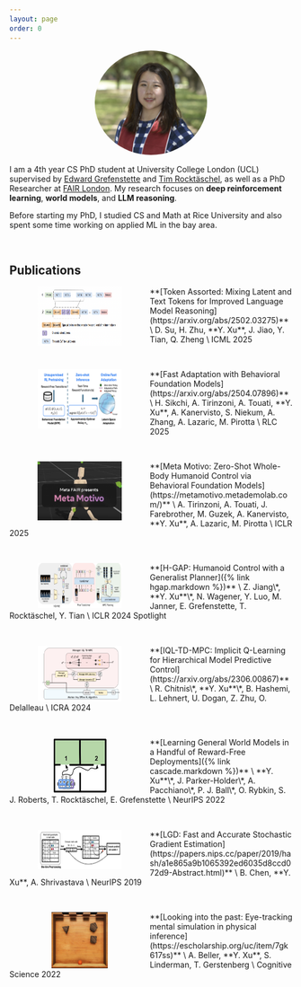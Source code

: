 ```yaml
---
layout: page
order: 0
---
```



<p align="center">
<img src="/images/yingchen.png" alt="Yingchen Xu" width="200" style="border-radius:50%"/>
</p>

I am a 4th year CS PhD student at University College London (UCL) supervised by [Edward Grefenstette](https://www.egrefen.com/) and [Tim Rocktäschel](https://rockt.github.io/), as well as a PhD Researcher at [FAIR London](https://ai.facebook.com/). My research focuses on **deep reinforcement learning**, **world models**, and **LLM reasoning**.

Before starting my PhD, I studied CS and Math at Rice University and also spent some time working on applied ML in the bay area. 

&nbsp;
&nbsp;
&nbsp;

## Publications

<!-- :mortar_board:[Google Scholar Profile](https://scholar.google.com/citations?user=-CqyjXEAAAAJ&hl=en) -->

<img align="left" src="/images/token_assorted.png" width="150" height="105"  class="image" style="margin:0px 50px"/>
**[Token Assorted: Mixing Latent and Text Tokens for Improved Language Model Reasoning](https://arxiv.org/abs/2502.03275)** \
D. Su, H. Zhu, **Y. Xu**, J. Jiao, Y. Tian, Q. Zheng \
ICML 2025

&nbsp;

<img align="left" src="/images/fast_adaptation.png" width="150" height="105"  class="image" style="margin:0px 50px"/>
**[Fast Adaptation with Behavioral Foundation
Models](https://arxiv.org/abs/2504.07896)** \
H. Sikchi, A. Tirinzoni, A. Touati, **Y. Xu**, A. Kanervisto, S. Niekum, A. Zhang, A. Lazaric, M. Pirotta   \
RLC 2025

&nbsp;

<img align="left" src="/images/metamotivo.png" width="150" height="105"  class="image" style="margin:0px 50px"/>
**[Meta Motivo: Zero-Shot Whole-Body Humanoid Control via Behavioral Foundation Models](https://metamotivo.metademolab.com/)** \
A. Tirinzoni, A. Touati, J. Farebrother, M. Guzek, A. Kanervisto, **Y. Xu**, A. Lazaric, M. Pirotta \
ICLR 2025

&nbsp;

<img align="left" src="/images/hgap.jpg" width="150" height="80"  class="image" style="margin:0px 50px"/>
**[H-GAP: Humanoid Control with a Generalist Planner]({% link hgap.markdown %})** \
Z. Jiang\*, **Y. Xu**\*, N. Wagener, Y. Luo, M. Janner, E. Grefenstette, T. Rocktäschel, Y. Tian \
ICLR 2024 Spotlight

&nbsp;

<img align="left" src="/images/iql_tdmpc.png" width="150" height="100"  class="image" style="margin:0px 50px"/>
**[IQL-TD-MPC: Implicit Q-Learning for Hierarchical Model Predictive Control](https://arxiv.org/abs/2306.00867)** \
R. Chitnis\*, **Y. Xu**\*, B. Hashemi, L. Lehnert, U. Dogan, Z. Zhu, O. Delalleau \
ICRA 2024

&nbsp;

<img align="left" src="/images/CASCADE_motivation.jpg" width="100" height="100" class="image" style="margin:0px 75px"/>
**[Learning General World Models in a Handful of Reward-Free Deployments]({% link cascade.markdown %})** \
**Y. Xu**\*, J. Parker-Holder\*, A. Pacchiano\*, P. J. Ball\*, O. Rybkin, S. J. Roberts, T. Rocktäschel, E. Grefenstette \
NeurIPS 2022

&nbsp;

<img align="left" src="/images/lgd.png" width="150" height="70"  class="image" style="margin:0px 50px"/>
**[LGD: Fast and Accurate Stochastic Gradient Estimation](https://papers.nips.cc/paper/2019/hash/a1e865a9b1065392ed6035d8ccd072d9-Abstract.html)** \
B. Chen, **Y. Xu**, A. Shrivastava \
NeurIPS 2019

&nbsp;

<img align="left" src="/images/plinko.png" width="100" height="100" class="image" style="margin:0px 75px"/>
**[Looking into the past: Eye-tracking mental simulation in physical inference](https://escholarship.org/uc/item/7gk617ss)** \
A. Beller, **Y. Xu**, S. Linderman, T. Gerstenberg \
Cognitive Science 2022